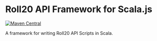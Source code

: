 Roll20 API Framework for Scala.js
=================================
[![Maven Central](https://img.shields.io/maven-central/v/com.lkroll/roll20-api-framework_2.13)](https://search.maven.org/artifact/com.lkroll/roll20-api-framework_2.13)

A framework for writing Roll20 API Scripts in Scala.
